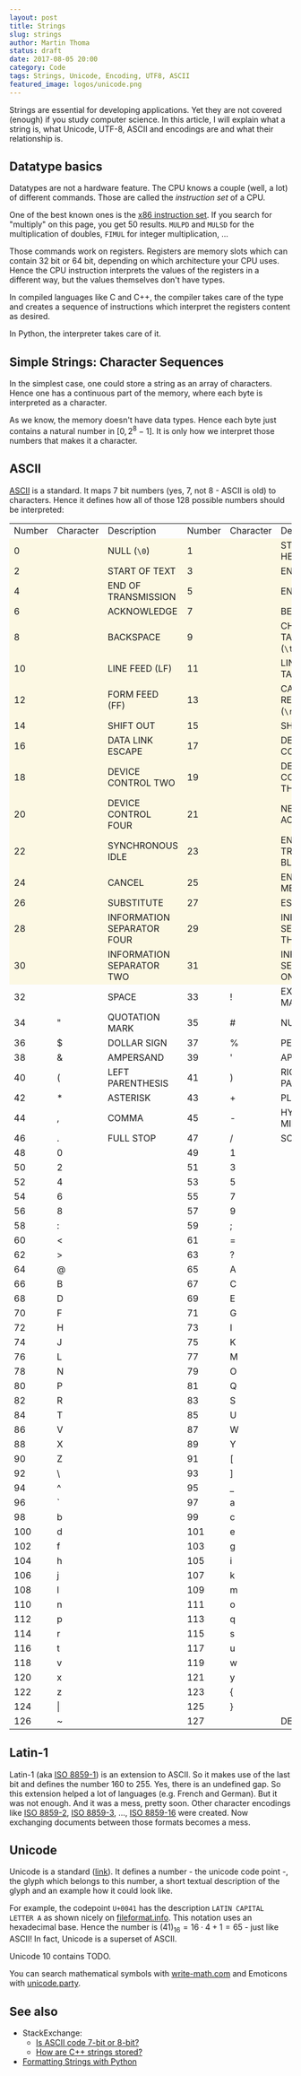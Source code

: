 ```yaml
---
layout: post
title: Strings
slug: strings
author: Martin Thoma
status: draft
date: 2017-08-05 20:00
category: Code
tags: Strings, Unicode, Encoding, UTF8, ASCII
featured_image: logos/unicode.png
---
```

Strings are essential for developing applications. Yet they are not covered
(enough) if you study computer science. In this article, I will explain what a
string is, what Unicode, UTF-8, ASCII and encodings are and what their
relationship is.


## Datatype basics

Datatypes are not a hardware feature. The CPU knows a couple (well, a lot) of
different commands. Those are called the *instruction set* of a CPU.

One of the
best known ones is the [x86 instruction set](https://en.wikipedia.org/wiki/X86_instruction_listings).
If you search for "multiply" on this page, you get 50 results. `MULPD` and `MULSD` for the multiplication of doubles,
`FIMUL` for integer multiplication, ...

Those commands work on registers. Registers are memory slots which can contain
32&nbsp;bit or 64&nbsp;bit, depending on which architecture your CPU uses.
Hence the CPU instruction interprets the values of the registers in a different
way, but the values themselves don't have types.

In compiled languages like C and C++, the compiler takes care of the type and
creates a sequence of instructions which interpret the registers content as
desired.

In Python, the interpreter takes care of it.


## Simple Strings: Character Sequences

In the simplest case, one could store a string as an array of characters. Hence
one has a continuous part of the memory, where each byte is interpreted as a
character.

As we know, the memory doesn't have data types. Hence each byte just contains a
natural number in $[0, 2^8 - 1]$. It is only how we interpret those numbers
that makes it a character.


## ASCII

<a href="https://en.wikipedia.org/wiki/ASCII">ASCII</a> is a standard. It maps
7 bit numbers (yes, 7, not 8 - ASCII is old) to characters. Hence it defines
how all of those 128 possible numbers should be interpreted:

   <style>

      .ascii_nonprintable { background-color: #fcf8e3; }
      .ascii_printable { }

    </style>
<table class='table'>
<tr>
<td>Number</td><td>Character</td><td>Description</td>
<td>Number</td><td>Character</td><td>Description</td>
</tr>
<tr class='ascii_nonprintable'>
<td>0</td><td>&nbsp;</td><td>NULL (<code>\0</code>)</td>
<td>1</td><td>&nbsp;</td><td>START OF HEADING</td>
</tr>
<tr class='ascii_nonprintable'>
<td>2</td><td>&nbsp;</td><td>START OF TEXT</td>
<td>3</td><td>&nbsp;</td><td>END OF TEXT</td>
</tr>
<tr class='ascii_nonprintable'>
<td>4</td><td>&nbsp;</td><td>END OF TRANSMISSION</td>
<td>5</td><td>&nbsp;</td><td>ENQUIRY</td>
</tr>
<tr class='ascii_nonprintable'>
<td>6</td><td>&nbsp;</td><td>ACKNOWLEDGE</td>
<td>7</td><td>&nbsp;</td><td>BELL</td>
</tr>
<tr class='ascii_nonprintable'>
<td>8</td><td>&nbsp;</td><td>BACKSPACE</td>
<td>9</td><td>&nbsp;</td><td>CHARACTER TABULATION (<code>\t</code>)</td>
</tr>
<tr class='ascii_nonprintable'>
<td>10</td><td>&nbsp;</td><td>LINE FEED (LF)</td>
<td>11</td><td>&nbsp;</td><td>LINE TABULATION</td>
</tr>
<tr class='ascii_nonprintable'>
<td>12</td><td>&nbsp;</td><td>FORM FEED (FF)</td>
<td>13</td><td>&nbsp;</td><td>CARRIAGE RETURN (CR) (<code>\r</code>)</td>
</tr>
<tr class='ascii_nonprintable'>
<td>14</td><td>&nbsp;</td><td>SHIFT OUT</td>
<td>15</td><td>&nbsp;</td><td>SHIFT IN</td>
</tr>
<tr class='ascii_nonprintable'>
<td>16</td><td>&nbsp;</td><td>DATA LINK ESCAPE</td>
<td>17</td><td>&nbsp;</td><td>DEVICE CONTROL ONE</td>
</tr>
<tr class='ascii_nonprintable'>
<td>18</td><td>&nbsp;</td><td>DEVICE CONTROL TWO</td>
<td>19</td><td>&nbsp;</td><td>DEVICE CONTROL THREE</td>
</tr>
<tr class='ascii_nonprintable'>
<td>20</td><td>&nbsp;</td><td>DEVICE CONTROL FOUR</td>
<td>21</td><td>&nbsp;</td><td>NEGATIVE ACKNOWLEDGE</td>
</tr>
<tr class='ascii_nonprintable'>
<td>22</td><td>&nbsp;</td><td>SYNCHRONOUS IDLE</td>
<td>23</td><td>&nbsp;</td><td>END OF TRANSMISSION BLOCK</td>
</tr>
<tr class='ascii_nonprintable'>
<td>24</td><td>&nbsp;</td><td>CANCEL</td>
<td>25</td><td>&nbsp;</td><td>END OF MEDIUM</td>
</tr>
<tr class='ascii_nonprintable'>
<td>26</td><td>&nbsp;</td><td>SUBSTITUTE</td>
<td>27</td><td>&nbsp;</td><td>ESCAPE</td>
</tr>
<tr class='ascii_nonprintable'>
<td>28</td><td>&nbsp;</td><td>INFORMATION SEPARATOR FOUR</td>
<td>29</td><td>&nbsp;</td><td>INFORMATION SEPARATOR THREE</td>
</tr>
<tr class='ascii_nonprintable'>
<td>30</td><td>&nbsp;</td><td>INFORMATION SEPARATOR TWO</td>
<td>31</td><td>&nbsp;</td><td>INFORMATION SEPARATOR ONE</td>
</tr>
<tr class='ascii_printable'>
<td>32</td><td> </td><td>SPACE</td>
<td>33</td><td>!</td><td>EXCLAMATION MARK</td>
</tr>
<tr class='ascii_printable'>
<td>34</td><td>"</td><td>QUOTATION MARK</td>
<td>35</td><td>#</td><td>NUMBER SIGN</td>
</tr>
<tr class='ascii_printable'>
<td>36</td><td>$</td><td>DOLLAR SIGN</td>
<td>37</td><td>%</td><td>PERCENT SIGN</td>
</tr>
<tr class='ascii_printable'>
<td>38</td><td>&amp;</td><td>AMPERSAND</td>
<td>39</td><td>'</td><td>APOSTROPHE</td>
</tr>
<tr class='ascii_printable'>
<td>40</td><td>(</td><td>LEFT PARENTHESIS</td>
<td>41</td><td>)</td><td>RIGHT PARENTHESIS</td>
</tr>
<tr class='ascii_printable'>
<td>42</td><td>*</td><td>ASTERISK</td>
<td>43</td><td>+</td><td>PLUS SIGN</td>
</tr>
<tr class='ascii_printable'>
<td>44</td><td>,</td><td>COMMA</td>
<td>45</td><td>-</td><td>HYPHEN-MINUS</td>
</tr>
<tr class='ascii_printable'>
<td>46</td><td>.</td><td>FULL STOP</td>
<td>47</td><td>/</td><td>SOLIDUS</td>
</tr>
<tr class='ascii_printable'>
<td>48</td><td>0</td><td></td>
<td>49</td><td>1</td><td></td>
</tr>
<tr class='ascii_printable'>
<td>50</td><td>2</td><td></td>
<td>51</td><td>3</td><td></td>
</tr>
<tr class='ascii_printable'>
<td>52</td><td>4</td><td></td>
<td>53</td><td>5</td><td></td>
</tr>
<tr class='ascii_printable'>
<td>54</td><td>6</td><td></td>
<td>55</td><td>7</td><td></td>
</tr>
<tr class='ascii_printable'>
<td>56</td><td>8</td><td></td>
<td>57</td><td>9</td><td></td>
</tr>
<tr class='ascii_printable'>
<td>58</td><td>:</td><td></td>
<td>59</td><td>;</td><td></td>
</tr>
<tr class='ascii_printable'>
<td>60</td><td>&lt;</td><td></td>
<td>61</td><td>=</td><td></td>
</tr>
<tr class='ascii_printable'>
<td>62</td><td>&gt;</td><td></td>
<td>63</td><td>?</td><td></td>
</tr>
<tr class='ascii_printable'>
<td>64</td><td>@</td><td></td>
<td>65</td><td>A</td><td></td>
</tr>
<tr class='ascii_printable'>
<td>66</td><td>B</td><td></td>
<td>67</td><td>C</td><td></td>
</tr>
<tr class='ascii_printable'>
<td>68</td><td>D</td><td></td>
<td>69</td><td>E</td><td></td>
</tr>
<tr class='ascii_printable'>
<td>70</td><td>F</td><td></td>
<td>71</td><td>G</td><td></td>
</tr>
<tr class='ascii_printable'>
<td>72</td><td>H</td><td></td>
<td>73</td><td>I</td><td></td>
</tr>
<tr class='ascii_printable'>
<td>74</td><td>J</td><td></td>
<td>75</td><td>K</td><td></td>
</tr>
<tr class='ascii_printable'>
<td>76</td><td>L</td><td></td>
<td>77</td><td>M</td><td></td>
</tr>
<tr class='ascii_printable'>
<td>78</td><td>N</td><td></td>
<td>79</td><td>O</td><td></td>
</tr>
<tr class='ascii_printable'>
<td>80</td><td>P</td><td></td>
<td>81</td><td>Q</td><td></td>
</tr>
<tr class='ascii_printable'>
<td>82</td><td>R</td><td></td>
<td>83</td><td>S</td><td></td>
</tr>
<tr class='ascii_printable'>
<td>84</td><td>T</td><td></td>
<td>85</td><td>U</td><td></td>
</tr>
<tr class='ascii_printable'>
<td>86</td><td>V</td><td></td>
<td>87</td><td>W</td><td></td>
</tr>
<tr class='ascii_printable'>
<td>88</td><td>X</td><td></td>
<td>89</td><td>Y</td><td></td>
</tr>
<tr class='ascii_printable'>
<td>90</td><td>Z</td><td></td>
<td>91</td><td>[</td><td></td>
</tr>
<tr class='ascii_printable'>
<td>92</td><td>\</td><td></td>
<td>93</td><td>]</td><td></td>
</tr>
<tr class='ascii_printable'>
<td>94</td><td>^</td><td></td>
<td>95</td><td>_</td><td></td>
</tr>
<tr class='ascii_printable'>
<td>96</td><td>`</td><td></td>
<td>97</td><td>a</td><td></td>
</tr>
<tr class='ascii_printable'>
<td>98</td><td>b</td><td></td>
<td>99</td><td>c</td><td></td>
</tr>
<tr class='ascii_printable'>
<td>100</td><td>d</td><td></td>
<td>101</td><td>e</td><td></td>
</tr>
<tr class='ascii_printable'>
<td>102</td><td>f</td><td></td>
<td>103</td><td>g</td><td></td>
</tr>
<tr class='ascii_printable'>
<td>104</td><td>h</td><td></td>
<td>105</td><td>i</td><td></td>
</tr>
<tr class='ascii_printable'>
<td>106</td><td>j</td><td></td>
<td>107</td><td>k</td><td></td>
</tr>
<tr class='ascii_printable'>
<td>108</td><td>l</td><td></td>
<td>109</td><td>m</td><td></td>
</tr>
<tr class='ascii_printable'>
<td>110</td><td>n</td><td></td>
<td>111</td><td>o</td><td></td>
</tr>
<tr class='ascii_printable'>
<td>112</td><td>p</td><td></td>
<td>113</td><td>q</td><td></td>
</tr>
<tr class='ascii_printable'>
<td>114</td><td>r</td><td></td>
<td>115</td><td>s</td><td></td>
</tr>
<tr class='ascii_printable'>
<td>116</td><td>t</td><td></td>
<td>117</td><td>u</td><td></td>
</tr>
<tr class='ascii_printable'>
<td>118</td><td>v</td><td></td>
<td>119</td><td>w</td><td></td>
</tr>
<tr class='ascii_printable'>
<td>120</td><td>x</td><td></td>
<td>121</td><td>y</td><td></td>
</tr>
<tr class='ascii_printable'>
<td>122</td><td>z</td><td></td>
<td>123</td><td>{</td><td></td>
</tr>
<tr class='ascii_printable'>
<td>124</td><td>|</td><td></td>
<td>125</td><td>}</td><td></td>
</tr>
<tr class='ascii_printable'>
<td>126</td><td>~</td><td></td>
<td>127</td><td>&nbsp;</td><td>DELETE</td>
</tr>
</table>


## Latin-1

Latin-1 (aka <a href="https://en.wikipedia.org/wiki/ISO/IEC_8859-1">ISO 8859-1</a>) is an extension to ASCII. So it makes use of the last
bit and defines the number 160 to 255. Yes, there is an undefined gap. So this
extension helped a lot of languages (e.g. French and German). But it was not
enough. And it was a mess, pretty soon. Other character encodings like
<a href="https://en.wikipedia.org/wiki/ISO/IEC_8859-2">ISO 8859-2</a>,
<a href="https://en.wikipedia.org/wiki/ISO/IEC_8859-3">ISO 8859-3</a>, ..., <a href="https://en.wikipedia.org/wiki/ISO/IEC_8859-16">ISO 8859-16</a> were created. Now exchanging documents between those
formats becomes a mess.


## Unicode

Unicode is a standard (<a href="http://www.unicode.org/versions/latest/">link</a>).
It defines a number - the unicode code point -, the
glyph which belongs to this number, a short textual description of the glyph
and an example how it could look like.

For example, the codepoint <code>U+0041</code> has the description <code>LATIN
CAPITAL LETTER A</code> as shown nicely on <a href="http://www.fileformat.info/info/unicode/char/0041/index.htm">fileformat.info</a>. This notation uses an hexadecimal base. Hence the
number is $(41)_{16} = 16 \cdot 4 + 1 = 65$ - just like ASCII! In fact, Unicode
is a superset of ASCII.

Unicode&nbsp;10 contains TODO.

You can search mathematical symbols with <a href="http://write-math.com">write-math.com</a>
and Emoticons with <a href="http://unicode.party/">unicode.party</a>.


## See also

* StackExchange:
    * [Is ASCII code 7-bit or 8-bit?](https://stackoverflow.com/q/14690159/562769)
    * [How are C++ strings stored?](https://stackoverflow.com/q/9132502/562769)
* [Formatting Strings with Python](./formatting-strings-python/)